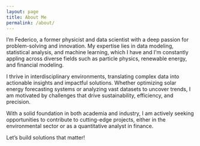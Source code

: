 ```yaml
---
layout: page
title: About Me
permalink: /about/
---
```


I’m Federico, a former physicist and data scientist with a deep passion for problem-solving and innovation. My expertise lies in data modeling, statistical analysis, and machine learning, which I have and I'm constantly appling across diverse fields such as particle physics, renewable energy, and financial modeling.

I thrive in interdisciplinary environments, translating complex data into actionable insights and impactful solutions. Whether optimizing solar energy forecasting systems or analyzing vast datasets to uncover trends, I am motivated by challenges that drive sustainability, efficiency, and precision.

With a solid foundation in both academia and industry, I am actively seeking opportunities to contribute to cutting-edge projects, either in the environmental sector or as a quantitative analyst in finance.

Let’s build solutions that matter!
